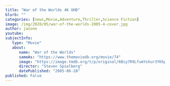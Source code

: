 ```yaml
---
title: "War of the Worlds 4K UHD"
blurb: ""
categories: [news,Movie,Adventure,Thriller,Science Fiction]
image: /img/2020/05/war-of-the-worlds-2005-4-cover.jpg
author: jasone
youtube: 
subjectInfo:
   type: "Movie"
   about:
      name: "War of the Worlds"
      sameAs: "https://www.themoviedb.org/movie/74"
      image: "https://image.tmdb.org/t/p/original/6Biy7R9LfumYshur3YKhpj56MpB.jpg"
      director: "Steven Spielberg"
      datePublished: "2005-06-28"
published: False
---
```




